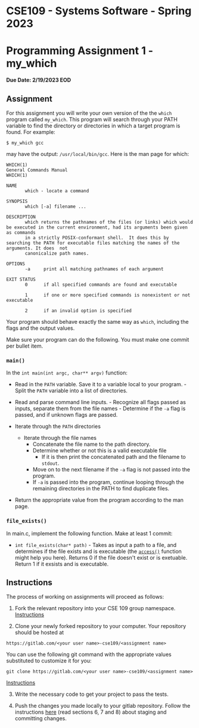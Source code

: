 # CSE109 - Systems Software - Spring 2023

# Programming Assignment 1 - my_which

**Due Date: 2/19/2023 EOD**

## Assignment

For this assignment you will write your own version of the the `which` program called `my_which`. This program will search through your PATH variable to find the directory or directories in which a target program is found. For example:

```
$ my_which gcc
```

may have the output: `/usr/local/bin/gcc`. Here is the man page for which:

```
WHICH(1)                                                        General Commands Manual                                                        WHICH(1)

NAME
       which - locate a command

SYNOPSIS
       which [-a] filename ...

DESCRIPTION
       which returns the pathnames of the files (or links) which would be executed in the current environment, had its arguments been given as commands
       in a strictly POSIX-conformant shell.  It does this by searching the PATH for executable files matching the names of the arguments. It does  not
       canonicalize path names.

OPTIONS
       -a     print all matching pathnames of each argument

EXIT STATUS
       0      if all specified commands are found and executable

       1      if one or more specified commands is nonexistent or not executable

       2      if an invalid option is specified
```

Your program should behave exactly the same way as `which`, including the flags and the output values. 

Make sure your program can do the following. You must make one commit per bullet item.

### `main()`

In the `int main(int argc, char** argv)` function:

- Read in the `PATH` variable. Save it to a variable local to your program.
       - Split the `PATH` variable into a list of directories. 

- Read and parse command line inputs.
       - Recognize all flags passed as inputs, separate them from the file names
       - Determine if the `-a` flag is passed, and if unknown flags are passed.

- Iterate through the `PATH` directories
  - Iterate through the file names
    - Concatenate the file name to the path directory.
    - Determine whether or not this is a valid executable file
       - If it is then print the concatenated path and the filename to `stdout`.
    - Move on to the next filename if the `-a` flag is not passed into the program. 
    - If `-a` is passed into the program, continue looping through the remaining directories in the PATH to find duplicate files.

- Return the appropriate value from the program according to the man page.

### `file_exists()`

In main.c, implement the following function. Make at least 1 commit:

- `int file_exists(char* path)` - Takes as input a path to a file, and determines if the file exists and is executable (the [`access()`](https://linux.die.net/man/2/access) function might help you here). Returns 0 if the file doesn't exist or is exetuable. Return 1 if it exsists and is executable.

## Instructions

The process of working on assignments will proceed as follows:

1. Fork the relevant repository into your CSE 109 group namespace. [Instructions](https://docs.gitlab.com/ee/workflow/forking_workflow.html#creating-a-fork)

2. Clone your newly forked repository to your computer. Your repository should be hosted at 
```
https://gitlab.com/<your user name>-cse109/<assignment name>
```
You can use the following git command with the appropriate values substituted to customize it for you:
```
git clone https://gitlab.com/<your user name>-cse109/<assignment name>
```
[Instructions](https://docs.gitlab.com/ee/gitlab-basics/start-using-git.html#clone-a-repository) 

3. Write the necessary code to get your project to pass the tests.

4. Push the changes you made locally to your gitlab repository. Follow the instructions [here](https://githowto.com/staging_and_committing) (read sections 6, 7 and 8) about staging and committing changes.
